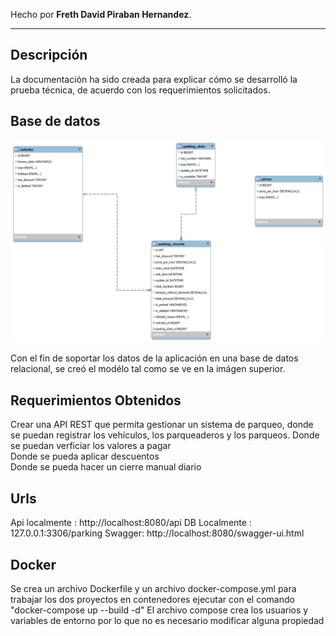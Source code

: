 Hecho por **Freth David Piraban Hernandez**.

--- 

## Descripción

La documentación ha sido creada para explicar cómo se desarrolló la prueba técnica, de acuerdo con los requerimientos
solicitados.

## Base de datos
![Diagram.png](mysql_data%2FDiagram.png)

Con el fin de soportar los datos de la aplicación en una base de datos relacional, se creó el modélo tal como se ve en
la imágen superior.

## Requerimientos Obtenidos
Crear una API REST que permita gestionar un sistema de parqueo, donde se puedan registrar los vehículos, los parqueaderos 
y los parqueos. 
Donde se puedan verficiar los valores a pagar  
Donde se pueda aplicar descuentos  
Donde se pueda hacer un cierre manual diario  

## Urls
Api localmente : http://localhost:8080/api
DB Localmente : 127.0.0.1:3306/parking
Swagger: http://localhost:8080/swagger-ui.html

## Docker
Se crea un archivo Dockerfile y un archivo docker-compose.yml para trabajar los dos proyectos en contenedores
ejecutar con el comando "docker-compose up --build -d"
El archivo compose crea los usuarios y variables de entorno por lo que no es necesario modificar alguna propiedad